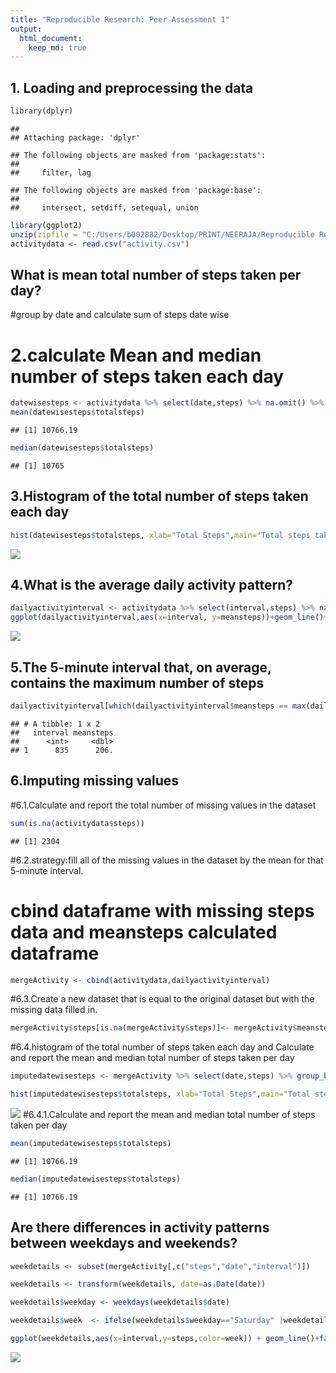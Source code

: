 ```yaml
---
title: "Reproducible Research: Peer Assessment 1"
output: 
  html_document:
    keep_md: true
---
```



## 1. Loading and preprocessing the data

```r
library(dplyr)
```

```
## 
## Attaching package: 'dplyr'
```

```
## The following objects are masked from 'package:stats':
## 
##     filter, lag
```

```
## The following objects are masked from 'package:base':
## 
##     intersect, setdiff, setequal, union
```

```r
library(ggplot2)
unzip(zipfile = "C:/Users/b002882/Desktop/PRINT/NEERAJA/Reproducible Research/Week2/RepData_PeerAssessment1/repdata_data_activity.zip",exdir = "C:/Users/b002882/Desktop/PRINT/NEERAJA/Reproducible Research/Week2/RepData_PeerAssessment1")
activitydata <- read.csv("activity.csv")
```



## What is mean total number of steps taken per day?
#group by date and calculate sum of steps date wise
# 2.calculate Mean and median number of steps taken each day


```r
datewisesteps <- activitydata %>% select(date,steps) %>% na.omit() %>% group_by(date) %>% summarise(totalsteps=sum(steps))
mean(datewisesteps$totalsteps)
```

```
## [1] 10766.19
```

```r
median(datewisesteps$totalsteps)
```

```
## [1] 10765
```
## 3.Histogram of the total number of steps taken each day

```r
hist(datewisesteps$totalsteps, xlab="Total Steps",main="Total steps taken per day ", breaks = 20)
```

![](PA1_template_files/figure-html/unnamed-chunk-3-1.png)<!-- -->
## 4.What is the average daily activity pattern?


```r
dailyactivityinterval <- activitydata %>% select(interval,steps) %>% na.omit() %>% group_by(interval) %>% summarize(meansteps=mean(steps))
ggplot(dailyactivityinterval,aes(x=interval, y=meansteps))+geom_line()+ggtitle("Average daily activity pattern")
```

![](PA1_template_files/figure-html/unnamed-chunk-4-1.png)<!-- -->

## 5.The 5-minute interval that, on average, contains the maximum number of steps


```r
dailyactivityinterval[which(dailyactivityinterval$meansteps == max(dailyactivityinterval$meansteps)),]
```

```
## # A tibble: 1 x 2
##   interval meansteps
##      <int>     <dbl>
## 1      835      206.
```
## 6.Imputing missing values
#6.1.Calculate and report the total number of missing values in the dataset 


```r
sum(is.na(activitydata$steps))
```

```
## [1] 2304
```
#6.2.strategy:fill  all of the missing values in the dataset by the mean for that 5-minute interval.
# cbind dataframe with missing steps data and meansteps calculated dataframe


```r
mergeActivity <- cbind(activitydata,dailyactivityinterval)
```
#6.3.Create a new dataset that is equal to the original dataset but with the missing data filled in.

```r
mergeActivity$steps[is.na(mergeActivity$steps)]<- mergeActivity$meansteps[is.na(mergeActivity$steps)]
```
#6.4.histogram of the total number of steps taken each day and Calculate and report the mean and median total number of steps taken per day

```r
imputedatewisesteps <- mergeActivity %>% select(date,steps) %>% group_by(date) %>% summarise(totalsteps=sum(steps))

hist(imputedatewisesteps$totalsteps, xlab="Total Steps",main="Total steps taken per day ", breaks = 20)
```

![](PA1_template_files/figure-html/unnamed-chunk-9-1.png)<!-- -->
#6.4.1.Calculate and report the mean and median total number of steps taken per day

```r
mean(imputedatewisesteps$totalsteps)
```

```
## [1] 10766.19
```

```r
median(imputedatewisesteps$totalsteps)
```

```
## [1] 10766.19
```
## Are there differences in activity patterns between weekdays and weekends?

```r
weekdetails <- subset(mergeActivity[,c("steps","date","interval")])

weekdetails <- transform(weekdetails, date=as.Date(date))

weekdetails$weekday <- weekdays(weekdetails$date)

weekdetails$week  <- ifelse(weekdetails$weekday=="Saturday" |weekdetails$weekday=="Sunday","Weekend","Weekday")

ggplot(weekdetails,aes(x=interval,y=steps,color=week)) + geom_line()+facet_grid(week~.)+xlab("Interval")+ylab("Steps")+ggtitle("Activity patterns in weekdays and weekends")
```

![](PA1_template_files/figure-html/unnamed-chunk-11-1.png)<!-- -->

